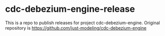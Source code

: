 # cdc-debezium-engine-release
This is a repo to publish releases for project cdc-debezium-engine. Original repository is https://github.com/just-modeling/cdc-debezium-engine
